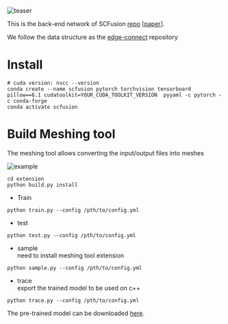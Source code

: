 ![teaser](https://github.com/ShunChengWu/SCFusion_Network/blob/main/img/landscape_teaser.png)

This is the back-end network of SCFusion [repo](https://github.com/ShunChengWu/SCFusion) [[paper](https://arxiv.org/abs/2010.13662)].


We follow the data structure as the [edge-connect](https://github.com/knazeri/edge-connect) repository 

# Install
```
# cuda version: nvcc --version
conda create --name scfusion pytorch torchvision tensorboard pillow==6.1 cudatoolkit=YOUR_CUDA_TOOLKIT_VERSION  pyyaml -c pytorch -c conda-forge
conda activate scfusion
```
# Build Meshing tool
The meshing tool allows converting the input/output files into meshes

![example](https://github.com/ShunChengWu/SCFusion_Network/blob/main/img/example.png)

```
cd extension
python build.py install
```

* Train
```
python train.py --config /pth/to/config.yml
```
* test
```
python test.py --config /pth/to/config.yml
```
* sample  
need to install meshing tool extension
```
python sample.py --config /pth/to/config.yml
```
* trace  
export the trained model to be used on c++ 
```
python trace.py --config /pth/to/config.yml
```

The pre-trained model can be downloaded [here](http://campar.in.tum.de/scwu/SI_ScanNet_0614.pt).   
